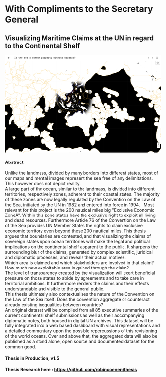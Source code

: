 # With Compliments to the Secretary General
## Visualizing Maritime Claims at the UN in regard to the Continental Shelf

![alt text](preview.png "Thesis preview image")



#### Abstract
Unlike the landmass, divided by many borders into different states, most of our maps and mental images represent the sea free of any delimitations.
This however does not depict reality.  
A large part of the ocean, similar to the landmass, is divided into different territories, respectively zones, adherent to their coastal states. The majority of these zones are now legally regulated by the Convention on the Law of the Sea, initiated by the UN in 1982 and entered into force in 1994.   
Most relevant for this project is the 200 nautical miles big "Exclusive Economic ZoneÂ". Within this zone states have the exclusive right to exploit all living and dead resources. Furthermore Article 76 of the Convention on the Law of the Sea provides UN Member States the rights to claim exclusive economic territory even beyond these 200 nautical miles.
This thesis argues that boundaries are contested, and that visualizing the claims of sovereign states upon ocean territories will make the legal and political implications on the continental shelf apparent to the public. It sharpens the surrounding blur of the claims, generated by complex scientific, juridical and diplomatic processes, and reveals their actual motives:  
Which area is claimed and which stakeholders are involved in that claim? How much new exploitable area is gained through the claim?  
The level of transparency created by the visualization will exert beneficial pressure on those states to abide by agreements and to take care in territorial ambitions. It furthermore renders the claims and their effects understandable and visible to the general public.  
This thesis ultimately also contextualizes the nature of the Convention on the Law of the Sea itself: Does the convention aggregate or counteract already existing inequalities between countries?  
An original dataset will be compiled from all 85 executive summaries of the current continental shelf submissions as well as their accompanying diplomatic notes, both housed in digital UN archives. This dataset will be fully integrated into a web based dashboard with visual representations and a detailed commentary upon the possible repercussions of this revisioning of the world oceans. Over and above that, the aggregated data will also be published as a stand alone, open source and documented dataset for the common good.



#### Thesis in Production, v1.5
#### Thesis Research here : https://github.com/robincoenen/thesis